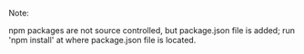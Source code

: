 Note:

npm packages are not source controlled, but package.json file is added; run 'npm install' at where package.json file is located.
